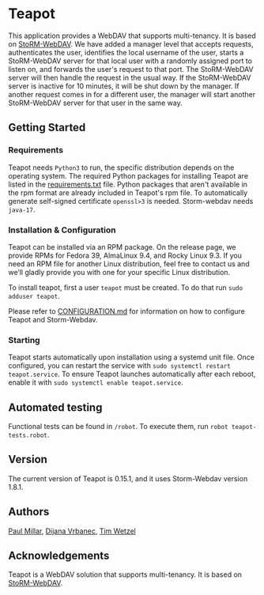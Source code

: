 # Teapot

This application provides a WebDAV that supports multi-tenancy. It is based on
[StoRM-WebDAV](https://github.com/italiangrid/storm-webdav). We have added a
manager level that accepts requests, authenticates the user, identifies the
local username of the user, starts a StoRM-WebDAV server for that local user
with a randomly assigned port to listen on, and forwards the user's request to
that port. The StoRM-WebDAV server will then handle the request in the usual
way. If the StoRM-WebDAV server is inactive for 10 minutes, it will be shut down
by the manager. If another request comes in for a different user, the manager
will start another StoRM-WebDAV server for that user in the same way.

## Getting Started

### Requirements

Teapot needs `Python3` to run, the specific distribution depends on the operating system.
The required Python packages for installing Teapot are listed in the [requirements.txt](https://github.com/interTwin-eu/teapot/blob/main/requirements.txt)
file. Python packages that aren't available in the rpm format are already included in Teapot's rpm file.
To automatically generate self-signed certificate `openssl>3` is needed. Storm-webdav needs `java-17`.

### Installation & Configuration

Teapot can be installed via an RPM package. On the release page, we provide RPMs for Fedora 39,
AlmaLinux 9.4, and Rocky Linux 9.3. If you need an RPM file for another Linux distribution,
feel free to contact us and we’ll gladly provide you with one for your specific Linux distribution.

To install teapot, first a user `teapot` must be created. To do that run `sudo adduser teapot`.

Please refer to [CONFIGURATION.md](https://github.com/interTwin-eu/teapot/blob/main/CONFIGURATION.md)
for information on how to configure Teapot and Storm-Webdav.

### Starting

Teapot starts automatically upon installation using a systemd unit file. Once configured, you can
restart the service with `sudo systemctl restart teapot.service`. To ensure Teapot launches automatically
after each reboot, enable it with `sudo systemctl enable teapot.service`.

## Automated testing

Functional tests can be found in `/robot`. To execute them, run `robot teapot-tests.robot`.

## Version

The current version of Teapot is 0.15.1, and it uses Storm-Webdav version 1.8.1.

## Authors

[Paul Millar](mailto:paul.millar@desy.de),
[Dijana Vrbanec](mailto:dijana.vrbanec@desy.de),
[Tim Wetzel](mailto:tim.wetzel@desy.de)

## Acknowledgements

Teapot is a WebDAV solution that supports multi-tenancy. It is based on
[StoRM-WebDAV](https://github.com/italiangrid/storm-webdav).
